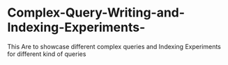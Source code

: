 # Complex-Query-Writing-and-Indexing-Experiments-
This Are to showcase different complex queries
and Indexing Experiments for different kind of queries

